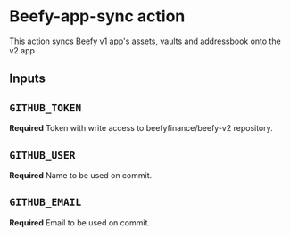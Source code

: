 # Beefy-app-sync action

This action syncs Beefy v1 app's assets, vaults and addressbook onto the v2 app

## Inputs

## `GITHUB_TOKEN`
**Required** Token with write access to beefyfinance/beefy-v2 repository.

## `GITHUB_USER`
**Required** Name to be used on commit.

## `GITHUB_EMAIL`
**Required** Email to be used on commit.